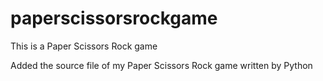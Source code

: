 # paperscissorsrockgame
This is a Paper Scissors Rock game


Added the source file of my Paper Scissors Rock game written by Python
